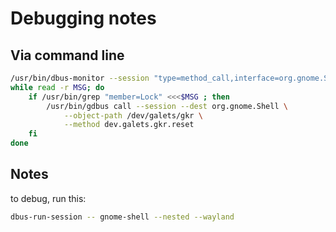 # Debugging notes

## Via command line

```bash
/usr/bin/dbus-monitor --session "type=method_call,interface=org.gnome.ScreenSaver" |
while read -r MSG; do
    if /usr/bin/grep "member=Lock" <<<$MSG ; then
        /usr/bin/gdbus call --session --dest org.gnome.Shell \
            --object-path /dev/galets/gkr \
            --method dev.galets.gkr.reset
    fi
done
```

## Notes

to debug, run this:

```bash
dbus-run-session -- gnome-shell --nested --wayland
```


